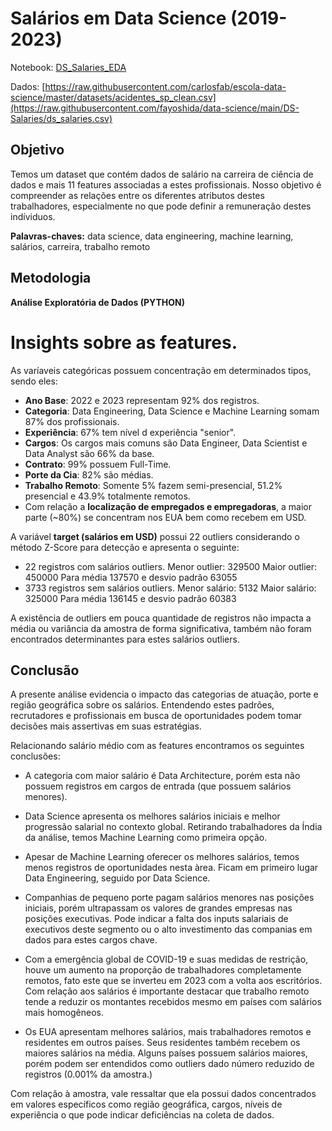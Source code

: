# Salários em Data Science (2019-2023)

Notebook: [DS_Salaries_EDA](https://github.com/fayoshida/data-science/blob/main/DS-Salaries/Data_Science_Salaries_EDA.ipynb)

Dados: [https://raw.githubusercontent.com/carlosfab/escola-data-science/master/datasets/acidentes_sp_clean.csv](https://raw.githubusercontent.com/fayoshida/data-science/main/DS-Salaries/ds_salaries.csv)

## Objetivo
Temos um dataset que contém dados de salário na carreira de ciência de dados e mais 11 features associadas a estes profissionais. Nosso objetivo é compreender as relações entre os diferentes atributos destes trabalhadores, especialmente no que pode definir a remuneração destes indíviduos.

**Palavras-chaves:** data science, data engineering, machine learning, salários, carreira, trabalho remoto

## Metodologia
**Análise Exploratória de Dados (PYTHON)**

# Insights sobre as features.

As varíaveis categóricas possuem concentração em determinados tipos, sendo eles:

- **Ano Base**: 2022 e 2023 representam 92% dos registros.<br>
- **Categoria**: Data Engineering, Data Science e Machine Learning somam 87% dos profissionais.<br>
- **Experiência**: 67% tem nível d experiência "senior".<br>
- **Cargos**: Os cargos mais comuns são Data Engineer, Data Scientist e Data Analyst são 66% da base.<br>
- **Contrato**: 99% possuem Full-Time.<br>
- **Porte da Cia**: 82% são médias.<br>
- **Trabalho Remoto**: Somente 5% fazem semi-presencial, 51.2% presencial e 43.9% totalmente remotos.<br>
- Com relação a **localização de empregados e empregadoras**, a maior parte (~80%) se concentram nos EUA bem como recebem em USD.<br>

A variável **target (salários em USD)** possui 22 outliers considerando o método Z-Score para detecção e apresenta o seguinte:<br>

- 22 registros com salários outliers. Menor outlier: 329500 Maior outlier: 450000 Para média 137570 e desvio padrão 63055<br>
- 3733 registros sem salários outliers. Menor salário: 5132 Maior salário: 325000 Para média 136145 e desvio padrão 60383<br>

A existência de outliers em pouca quantidade de registros não impacta a média ou variância da amostra de forma significativa, também não foram encontrados determinantes para estes salários outliers.<br>

## Conclusão
A presente análise evidencia o impacto das categorias de atuação, porte e região geográfica sobre os salários. Entendendo estes padrões, recrutadores e profissionais em busca de oportunidades podem tomar decisões mais assertivas em suas estratégias.<br>

Relacionando salário médio com as features encontramos os seguintes conclusões:

- A categoria com maior salário é Data Architecture, porém esta não possuem registros em cargos de entrada (que possuem salários menores).<br>

- Data Science apresenta os melhores salários iniciais e melhor progressão salarial no contexto global. Retirando trabalhadores da Índia da análise, temos Machine Learning como primeira opção.<br>

- Apesar de Machine Learning oferecer os melhores salários, temos menos registros de oportunidades nesta àrea. Ficam em primeiro lugar Data Engineering, seguido por Data Science.<br>

- Companhias de pequeno porte pagam salários menores nas posições iniciais, porém ultrapassam os valores de grandes empresas nas posições executivas. Pode indicar a falta dos inputs salariais de executivos deste segmento ou o alto investimento das companias em dados para estes cargos chave.<br>

- Com a emergência global de COVID-19 e suas medidas de restrição, houve um aumento na proporção de trabalhadores completamente remotos, fato este que se inverteu em 2023 com a volta aos escritórios. Com relação aos salários é importante destacar que trabalho remoto tende a reduzir os montantes recebidos mesmo em países com salários mais homogêneos.<br>

- Os EUA apresentam melhores salários, mais trabalhadores remotos e residentes em outros países. Seus residentes também recebem os maiores salários na média. Alguns países possuem salários maiores, porém podem ser entendidos como outliers dado número reduzido de registros (0.001% da amostra.)<br>



Com relação à amostra, vale ressaltar que ela possui dados concentrados em valores específicos como região geográfica, cargos, níveis de experiência o que pode indicar deficiências na coleta de dados.<br>
